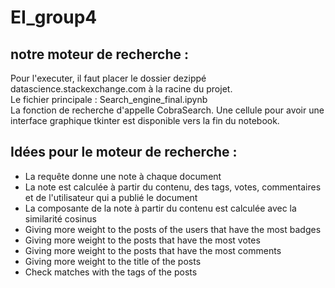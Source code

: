 # EI_group4

## notre moteur de recherche : 
Pour l'executer, il faut placer le dossier dezippé datascience.stackexchange.com à la racine du projet. \
Le fichier principale : Search_engine_final.ipynb \
La fonction de recherche d'appelle CobraSearch. Une cellule pour avoir une interface graphique tkinter est disponible vers la fin du notebook.


## Idées pour le moteur de recherche :
 - La requête donne une note à chaque document
 - La note est calculée à partir du contenu, des tags, votes, commentaires et de l'utilisateur qui a publié le document
 - La composante de la note à partir du contenu est calculée avec la similarité cosinus
 - Giving more weight to the posts of the users that have the most badges
 - Giving more weight to the posts that have the most votes
 - Giving more weight to the posts that have the most comments
 - Giving more weight to the title of the posts
 - Check matches with the tags of the posts
